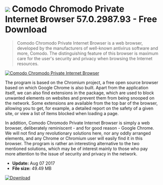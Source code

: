 # ![](https://cdn.softexe.net/static/icon/3/comodo-chromodo-private-internet-browser-10894.png) Comodo Chromodo Private Internet Browser 57.0.2987.93  - Free Download

> Comodo Chromodo Private Internet Browser is a web browser, developed by the manufacturers of well-known antivirus software and more, Comodo. The distinguishing feature of this browser is maximum care for the user's security and privacy when browsing the Internet resources.

[![Comodo Chromodo Private Internet Browser](https:https://tse3.mm.bing.net/th?id=OIP.89GuuMQnnDlsbIt5Yw3-owHaEc&pid=Api)](https://softexe.net/win/internet/browsers/comodo-chromodo-private-internet-browser:pRhad.html)

The program is based on the Chromium project, a free open source browser based on which Google Chrome is also built. Apart from the application itself, we can also find extensions in the package, which are used to block unwanted elements on websites and prevent them from being snooped on the network. Some extensions are available from the top bar of the browser, allowing you to get, for example, a detailed report on the safety of a given site, or view a list of items blocked when loading a page.
 
 In addition, Comodo Chromodo Private Internet Browser is simply a web browser, deliberately reminiscent - and for good reason - Google Chrome. We will not find any revolutionary solutions here, nor any oddly arranged elements, and any Chrome or Chromium user will easily find it in this browser. The program is rather an interesting alternative to the two mentioned solutions, which may be of interest mainly to those who pay more attention to the issue of security and privacy in the network.


- **Update:** Aug 07 2017
- **File size:** 49.49 MB

[![Download](https://cdn.softexe.net/static/img/download.png)](https://softexe.net/win/internet/browsers/comodo-chromodo-private-internet-browser:pRhad.html)

